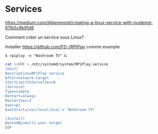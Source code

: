 # Services


https://medium.com/@benmorel/creating-a-linux-service-with-systemd-611b5c8b91d6

Comment créer un service sous Linux?

Installer https://github.com/FD-/RPiPlay comme example

```
$ rpiplay -n "Washroom TV" &

```

```bash
cat <<EOF > /etc/systemd/system/RPiPlay.service
[Unit]
Description=RPiPlay service
After=network.target
StartLimitIntervalSec=0
[Service]
Type=simple
Restart=always
RestartSec=1
User=pi
ExecStart=/usr/local/bin/-n "Bathroom TV" 

[Install]
WantedBy=multi-user.target
EOF
```
